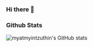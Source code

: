 ### Hi there 👋

<!--
**myatmyintzuthin/myatmyintzuthin** is a ✨ _special_ ✨ repository because its `README.md` (this file) appears on your GitHub profile.

Here are some ideas to get you started:

- 🔭 I’m currently working as an AI engineer.
- 🌱 I’m currently learning everything related to Computer Vision.
- 👯 I’m looking to collaborate on Computer Vision projects.
- 📫 How to reach me: ...
-->

### Github Stats
![myatmyintzuthin's GitHub stats](https://github-readme-stats.vercel.app/api?username=myatmyintzuthin&show_icons=true&theme=radical)
